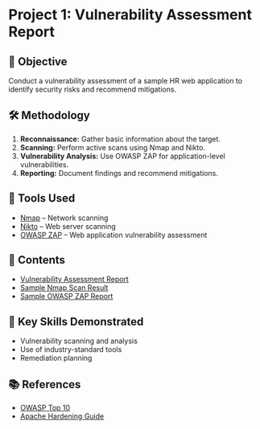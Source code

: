 # Project 1: Vulnerability Assessment Report

## 📝 Objective
Conduct a vulnerability assessment of a sample HR web application to identify security risks and recommend mitigations.

## 🛠️ Methodology
1. **Reconnaissance:** Gather basic information about the target.
2. **Scanning:** Perform active scans using Nmap and Nikto.
3. **Vulnerability Analysis:** Use OWASP ZAP for application-level vulnerabilities.
4. **Reporting:** Document findings and recommend mitigations.

## 🔧 Tools Used
- [Nmap](https://nmap.org) – Network scanning
- [Nikto](https://cirt.net/Nikto2) – Web server scanning
- [OWASP ZAP](https://owasp.org/www-project-zap/) – Web application vulnerability assessment

## 📄 Contents
- [Vulnerability Assessment Report](./vulnerability-assessment-report.md)
- [Sample Nmap Scan Result](./sample-nmap.txt)
- [Sample OWASP ZAP Report](./sample-zap-report.md)

## 🧩 Key Skills Demonstrated
- Vulnerability scanning and analysis
- Use of industry-standard tools
- Remediation planning

## 📚 References
- [OWASP Top 10](https://owasp.org/www-project-top-ten/)
- [Apache Hardening Guide](https://httpd.apache.org/docs/current/misc/security_tips.html)